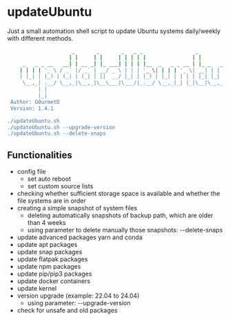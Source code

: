 # updateUbuntu
Just a small automation shell script to update Ubuntu systems daily/weekly with different methods.

```Bash
                     _       _       _   _ _                 _
                    | |     | |     | | | | |               | |
     _   _ _ __   __| | __ _| |_ ___| | | | |__  _   _ _ __ | |_ _   _
    | | | | '_ \ / _` |/ _` | __/ _ \ | | | '_ \| | | | '_ \| __| | | |
    | |_| | |_) | (_| | (_| | ||  __/ |_| | |_) | |_| | | | | |_| |_| |
     \__,_| .__/ \__,_|\__,_|\__\___|\___/|_.__/ \__,_|_| |_|\__|\__,_|
          | |
          |_|
 Author: G0urmetD
 Version: 1.4.1

./updateUbuntu.sh
./updateUbuntu.sh --upgrade-version
./updateUbuntu.sh --delete-snaps
```
## Functionalities
- config file
  - set auto reboot
  - set custom source lists
- checking whether sufficient storage space is available and whether the file systems are in order
- creating a simple snapshot of system files
  - deleting automatically snapshots of backup path, which are older than 4 weeks
  - using parameter to delete manually those snapshots: --delete-snaps
- update advanced packages yarn and conda
- update apt packages
- update snap packages
- update flatpak packages
- update npm packages
- update pip/pip3 packages
- update docker containers
- update kernel
- version upgrade (example: 22.04 to 24.04)
  - using parameter: --upgrade-version
- check for unsafe and old packages

